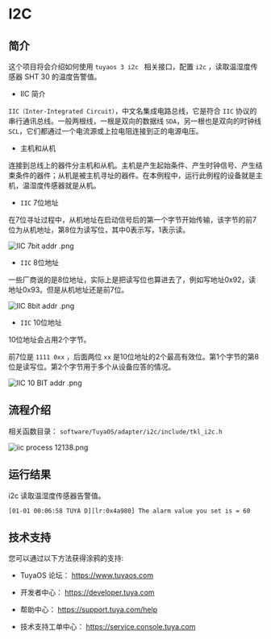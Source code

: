

# I2C

##  简介

这个项目将会介绍如何使用 `tuyaos 3 i2c ` 相关接口，配置 `i2c` ，读取温湿度传感器 SHT 30 的温度告警值。

* IIC 简介
  
`IIC（Inter-Integrated Circuit）`，中文名集成电路总线，它是符合 `IIC` 协议的串行通讯总线。一般两根线，一根是双向的数据线 `SDA`，另一根也是双向的时钟线 `SCL`，它们都通过一个电流源或上拉电阻连接到正的电源电压。

* 主机和从机

连接到总线上的器件分主机和从机。主机是产生起始条件、产生时钟信号、产生结束条件的器件；从机是被主机寻址的器件。在本例程中，运行此例程的设备就是主机，温湿度传感器就是从机。

* `IIC` 7位地址

在7位寻址过程中，从机地址在启动信号后的第一个字节开始传输，该字节的前7位为从机地址，第8位为读写位，其中0表示写，1表示读。

![IIC 7bit addr .png](https://airtake-public-data-1254153901.cos.ap-shanghai.myqcloud.com/content-platform/hestia/16559550919f1bbf424e0.png)
  
* `IIC` 8位地址

一些厂商说的是8位地址，实际上是把读写位也算进去了，例如写地址0x92，读地址0x93。但是从机地址还是前7位。

![IIC 8bit addr .png](https://airtake-public-data-1254153901.cos.ap-shanghai.myqcloud.com/content-platform/hestia/1655955675507f55f126a.png)

* `IIC` 10位地址

10位地址会占用2个字节。

前7位是 `1111 0xx` ，后面两位 `xx` 是10位地址的2个最高有效位。第1个字节的第8位是读写位。第2个字节用于多个从设备应答的情况。

![IIC 10 BIT addr .png](https://airtake-public-data-1254153901.cos.ap-shanghai.myqcloud.com/content-platform/hestia/165596230044cc3b2fc69.png)


## 流程介绍
相关函数目录：
`software/TuyaOS/adapter/i2c/include/tkl_i2c.h`

![iic process 12138.png](https://airtake-public-data-1254153901.cos.ap-shanghai.myqcloud.com/content-platform/hestia/16559631329b212c91f70.png)

## 运行结果
i2c 读取温湿度传感器告警值。
```
[01-01 00:06:58 TUYA D][lr:0x4a980] The alarm value you set is = 60
```

## 技术支持

您可以通过以下方法获得涂鸦的支持:

- TuyaOS 论坛： https://www.tuyaos.com

- 开发者中心： https://developer.tuya.com

- 帮助中心： https://support.tuya.com/help

- 技术支持工单中心： https://service.console.tuya.com
